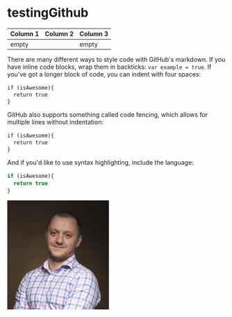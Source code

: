 # testingGithub


| Column 1 | Column 2 | Column 3 |
| ------------- | ------------- | ------------- |
| empty | | empty |[Slides](/Cláudio Silva/Next Step to Your Script...Turn into an Advanced Function/Next Step to Your Script...Turn into an Advanced Function.ppsx)|


There are many different ways to style code with GitHub's markdown. If you have inline code blocks, wrap them in backticks: `var example = true`.  If you've got a longer block of code, you can indent with four spaces:

    if (isAwesome){
      return true
    }

GitHub also supports something called code fencing, which allows for multiple lines without indentation:

```
if (isAwesome){
  return true
}
```

And if you'd like to use syntax highlighting, include the language:

```javascript
if (isAwesome){
  return true
}
```

![Picture](/images/me3.jpg)